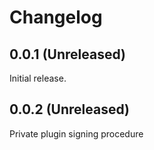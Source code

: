 # Changelog

## 0.0.1 (Unreleased)

Initial release.

## 0.0.2 (Unreleased)

Private plugin signing procedure
